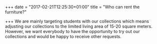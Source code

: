 +++
date = "2017-02-21T12:25:30+01:00"
title = "Who can rent the furniture?"

+++
We are mainly targeting students with our collections which means adjusting our collections to the limited living area of 15-20 square meters. However, we want everybody to have the opportunity to try out our collections and would be happy to receive other requests.